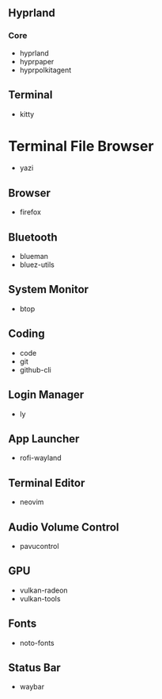 ## Hyprland 

### Core
- hyprland
- hyprpaper
- hyprpolkitagent

## Terminal
- kitty

# Terminal File Browser
- yazi

## Browser
- firefox

## Bluetooth
- blueman
- bluez-utils

## System Monitor
- btop

## Coding
- code
- git
- github-cli

## Login Manager
- ly

## App Launcher
- rofi-wayland

## Terminal Editor
- neovim

## Audio Volume Control
- pavucontrol

## GPU
- vulkan-radeon
- vulkan-tools

## Fonts
- noto-fonts

## Status Bar
- waybar
